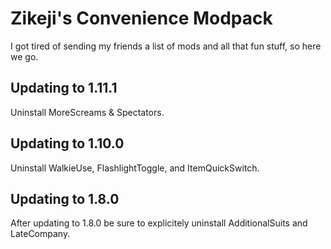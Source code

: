 # Zikeji's Convenience Modpack

I got tired of sending my friends a list of mods and all that fun stuff, so here we go.

## Updating to 1.11.1

Uninstall MoreScreams & Spectators.

## Updating to 1.10.0

Uninstall WalkieUse, FlashlightToggle, and ItemQuickSwitch.

## Updating to 1.8.0

After updating to 1.8.0 be sure to explicitely uninstall AdditionalSuits and LateCompany.